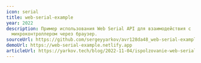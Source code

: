 ```yaml
---
icon: serial
title: web-serial-example
year: 2022
description: Пример использования Web Serial API для взаимодействия с
  микроконтроллером через браузер.
sourceUrl: https://github.com/sergeyyarkov/avr128da48_web-serial-example
demoUrl: https://web-serial-example.netlify.app
articleUrl: https://yarkov.tech/blog/2022-11-04/ispolzovanie-web-serial-api-dlya-obscheniya-s-mikrokontrollerom/
---
```


